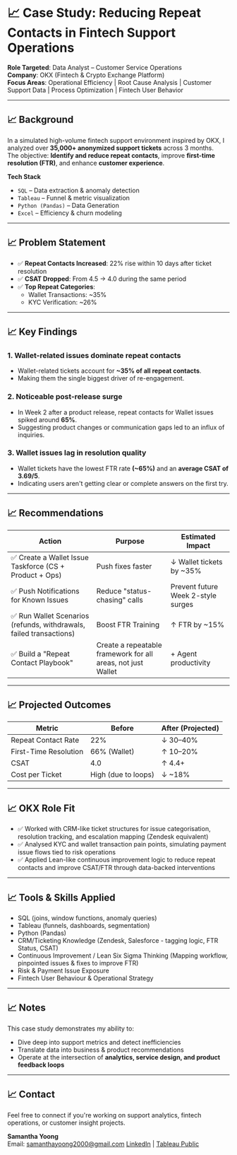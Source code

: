 # 📈 Case Study: Reducing Repeat Contacts in Fintech Support Operations

**Role Targeted**: Data Analyst – Customer Service Operations  
**Company**: OKX (Fintech & Crypto Exchange Platform)  
**Focus Areas**: Operational Efficiency | Root Cause Analysis | Customer Support Data | Process Optimization | Fintech User Behavior  

---

## 📈 Background

In a simulated high-volume fintech support environment inspired by OKX, I analyzed over **35,000+ anonymized support tickets** across 3 months.  
The objective: **Identify and reduce repeat contacts**, improve **first-time resolution (FTR)**, and enhance **customer experience**.

**Tech Stack**  
- `SQL` – Data extraction & anomaly detection  
- `Tableau` – Funnel & metric visualization  
- `Python (Pandas)` – Data Generation  
- `Excel` – Efficiency & churn modeling  

---

## 📈 Problem Statement

- ✅ **Repeat Contacts Increased**: 22% rise within 10 days after ticket resolution  
- ✅ **CSAT Dropped**: From 4.5 → 4.0 during the same period  
- ✅ **Top Repeat Categories**:
  - Wallet Transactions: ~35%
  - KYC Verification: ~26%

---

## 📈 Key Findings

### 1. Wallet-related issues dominate repeat contacts 
- Wallet-related tickets account for **~35% of all repeat contacts**.
- Making them the single biggest driver of re-engagement.

### 2. Noticeable post-release surge
- In Week 2 after a product release, repeat contacts for Wallet issues spiked around **65%**.
- Suggesting product changes or communication gaps led to an influx of inquiries.

### 3. Wallet issues lag in resolution quality
- Wallet tickets have the lowest FTR rate **(~65%)** and an **average CSAT of 3.69/5**.
- Indicating users aren't getting clear or complete answers on the first try.

---

## 📈 Recommendations

| Action | Purpose | Estimated Impact |
|-------|--------|------------------|
| ✅ Create a Wallet Issue Taskforce (CS + Product + Ops) | Push fixes faster | ↓ Wallet tickets by ~35% |
| ✅ Push Notifications for Known Issues | Reduce "status-chasing" calls | Prevent future Week 2-style surges |
| ✅ Run Wallet Scenarios (refunds, withdrawals, failed transactions) | Boost FTR Training | ↑ FTR by ~15% |
| ✅ Build a "Repeat Contact Playbook" | Create a repeatable framework for all areas, not just Wallet | + Agent productivity |

---

## 📈 Projected Outcomes

| Metric | Before | After (Projected) |
|--------|--------|-------------------|
| Repeat Contact Rate | 22% | ↓ 30–40% |
| First-Time Resolution | 66% (Wallet) | ↑ 10–20% |
| CSAT | 4.0 | ↑ 4.4+ |
| Cost per Ticket | High (due to loops) | ↓ ~18% |

---

## 📈 OKX Role Fit

- ✅ Worked with CRM-like ticket structures for issue categorisation, resolution tracking, and escalation mapping (Zendesk equivalent)
- ✅ Analysed KYC and wallet transaction pain points, simulating payment issue flows tied to risk operations
- ✅ Applied Lean-like continuous improvement logic to reduce repeat contacts and improve CSAT/FTR through data-backed interventions
  
---

## 📈 Tools & Skills Applied

- SQL (joins, window functions, anomaly queries)  
- Tableau (funnels, dashboards, segmentation)  
- Python (Pandas)
- CRM/Ticketing Knowledge (Zendesk, Salesforce - tagging logic, FTR Status, CSAT)
- Continuous Improvement / Lean Six Sigma Thinking (Mapping workflow, pinpointed issues & fixes to improve FTR)
- Risk & Payment Issue Exposure 
- Fintech User Behaviour & Operational Strategy

---

## 📈 Notes

This case study demonstrates my ability to:
- Dive deep into support metrics and detect inefficiencies
- Translate data into business & product recommendations
- Operate at the intersection of **analytics, service design, and product feedback loops**

---

## 📈 Contact

Feel free to connect if you're working on support analytics, fintech operations, or customer insight projects.

**Samantha Yoong**  
Email: samanthayoong2000@gmail.com 
[LinkedIn](https://www.linkedin.com/in/samantha-yoong-8551b4226/) | [Tableau Public](https://public.tableau.com/app/profile/samantha.yoong/vizzes)



